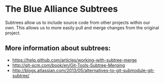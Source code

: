 The Blue Alliance Subtrees
==========================
Subtrees allow us to include source code from other projects within our own. This allows us to more easily pull and merge changes from the original project.

More information about subtrees:
--------------------------------
- https://help.github.com/articles/working-with-subtree-merge
- http://git-scm.com/book/en/Git-Tools-Subtree-Merging
- http://blogs.atlassian.com/2013/05/alternatives-to-git-submodule-git-subtree/

